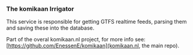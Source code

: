 ### The komikaan Irrigator
This service is responsible for getting GTFS realtime feeds, parsing them and saving these into the database.

Part of the overal komikaan.nl project, for more info see: [https://github.com/EnessenE/komikaan](komikaan.nl, the main repo).